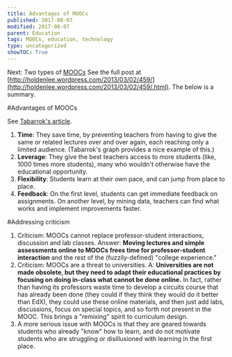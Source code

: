 ```yaml
---
title: Advantages of MOOCs
published: 2017-08-07
modified: 2017-08-07
parent: Education
tags: MOOCs, education, technology
type: uncategorized
showTOC: True
---
```



Next: Two types of [MOOCs](MOOCs.html)
See the full post at [http://holdenlee.wordpress.com/2013/03/02/459/](http://holdenlee.wordpress.com/2013/03/02/459/.html). The below is a summary.

#Advantages of MOOCs

See [Tabarrok's article](http://www.cato-unbound.org/2012/11/12/alex-tabarrok/why-online-education-works).

1. **Time**: They save time, by preventing teachers from having to give the same or related lectures over and over again, each reaching only a limited audience. (Tabarrok's graph provides a nice example of this.)
1. **Leverage**: They give the best teachers access to more students (like, 1000 times more students), many who wouldn't otherwise have the educational opportunity.
1. **Flexibility**: Students learn at their own pace, and can jump from place to place.
1. **Feedback**: On the first level, students can get immediate feedback on assignments. On another level, by mining data, teachers can find what works and implement improvements faster.

#Addressing criticism

1. Criticism: MOOCs cannot replace professor-student interactions, discussion and lab classes. Answer: **Moving lectures and simple assessments online to MOOCs frees time for professor-student interaction** and the rest of the (fuzzily-defined) "college experience." 
1. Criticism: MOOCs are a threat to universities. A: **Universities are not made obsolete, but they need to adapt their educational practices by focusing on doing in-class what cannot be done online.** In fact, rather than having its professors waste time to develop a circuits course that has already been done (they could if they think they would do it better than EdX), they could use these online materials, and then just add labs, discussions, focus on special topics, and so forth not present in the MOOC. This brings a "remixing" spirit to curriculum design.
1. A more serious issue with MOOCs is that they are geared towards students who already "know" how to learn, and do not motivate students who are struggling or disillusioned with learning in the first place.


